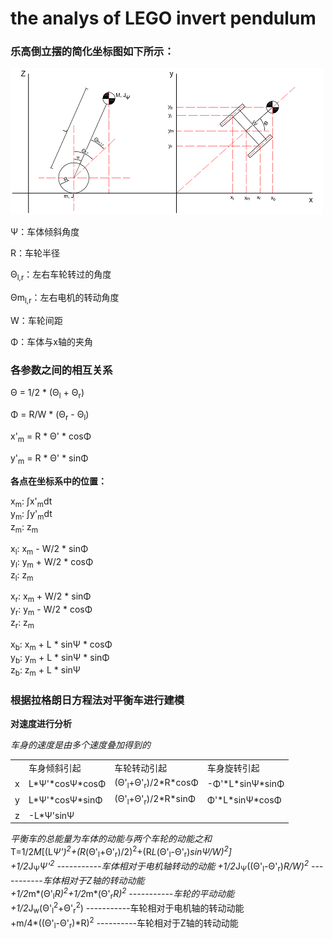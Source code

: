 # the analys of LEGO invert pendulum
### 乐高倒立摆的简化坐标图如下所示：
![](image/invert_pendulum.png)

Ψ：车体倾斜角度

R：车轮半径

Θ<sub>l,r</sub>：左右车轮转过的角度

Θm<sub>l,r</sub>：左右电机的转动角度

W：车轮间距

Φ：车体与x轴的夹角
### 各参数之间的相互关系

Θ = 1/2 * (Θ<sub>l</sub> + Θ<sub>r</sub>)

Φ = R/W * (Θ<sub>r</sub> - Θ<sub>l</sub>)

x'<sub>m</sub> = R * Θ' * cosΦ

y'<sub>m</sub> = R * Θ' * sinΦ

**各点在坐标系中的位置：**

x<sub>m</sub>: &int;x'<sub>m</sub>dt  
y<sub>m</sub>: &int;y'<sub>m</sub>dt  
z<sub>m</sub>: z<sub>m</sub>

x<sub>l</sub>: x<sub>m</sub> - W/2 * sinΦ  
y<sub>l</sub>: y<sub>m</sub> + W/2 * cosΦ  
z<sub>l</sub>: z<sub>m</sub>

x<sub>r</sub>: x<sub>m</sub> + W/2 * sinΦ  
y<sub>r</sub>: y<sub>m</sub> - W/2 * cosΦ  
z<sub>r</sub>: z<sub>m</sub>

x<sub>b</sub>: x<sub>m</sub> + L * sinΨ * cosΦ  
y<sub>b</sub>: y<sub>m</sub> + L * sinΨ * sinΦ  
z<sub>b</sub>: z<sub>m</sub> + L * sinΨ  

### 根据拉格朗日方程法对平衡车进行建模

**对速度进行分析**  

*车身的速度是由多个速度叠加得到的*  
<table>
	<tr>
		<td> </td> <td>车身倾斜引起</td> <td>车轮转动引起</td> <td>车身旋转引起</td>
	</tr>
	<tr>
		<td>x</td> <td>L*Ψ'*cosΨ*cosΦ</td> <td>(Θ'<sub>l</sub>+Θ'<sub>r</sub>)/2*R*cosΦ</td> 
		<td>-Φ'*L*sinΨ*sinΦ</td>
	</tr>
	<tr>
		<td>y</td> <td>L*Ψ'*cosΨ*sinΦ</td> <td>(Θ'<sub>l</sub>+Θ'<sub>r</sub>)/2*R*sinΦ</td>
		<td>Φ'*L*sinΨ*cosΦ</td>
	</tr>
	<tr>
		<td>z</td> <td>-L*Ψ'sinΨ</td> <td></td> <td></td>
	</tr>
</table>

*平衡车的总能量为车体的动能与两个车轮的动能之和*  
T=1/2*M*[(L*Ψ')<sup>2</sup>+(R*(Θ'<sub>l</sub>+Θ'<sub>r</sub>)/2)<sup>2</sup>+(R*L*(Θ'<sub>l</sub>-Θ'<sub>r</sub>)*sinΨ/W)<sup>2</sup>]  
		+1/2*J<sub>Ψ</sub>*Ψ'<sup>2</sup> -----------车体相对于电机轴转动的动能
		+1/2*J<sub>Ψ</sub>((Θ'<sub>l</sub>-Θ'<sub>r</sub>)*R/W)<sup>2</sup> -----------车体相对于Z轴的转动动能  
		+1/2*m*(Θ'<sub>l</sub>*R)<sup>2</sup>+1/2*m*(Θ'<sub>r</sub>*R)<sup>2</sup> -----------车轮的平动动能  
		+1/2*J<sub>w</sub>(Θ'<sub>l</sub><sup>2</sup>+Θ'<sub>r</sub><sup>2</sup>) -----------车轮相对于电机轴的转动动能  
		+m/4*((Θ'<sub>l</sub>-Θ'<sub>r</sub>)*R)<sup>2</sup> ----------车轮相对于Z轴的转动动能  
  


